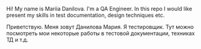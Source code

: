 Hi!
My name is Mariia Danilova. I'm a QA Engineer. In this repo I would like present my skills in test documentation, design techniques etc.

Приветствую.
Меня зовут Данилова Мария. Я тестировщик. Тут можно посмотреть мои некоторые работы в тестовой документации, техниках ТД и т.д.
